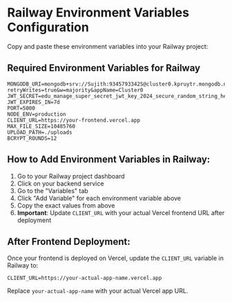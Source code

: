 # Railway Environment Variables Configuration

Copy and paste these environment variables into your Railway project:

## Required Environment Variables for Railway

```
MONGODB_URI=mongodb+srv://Sujith:9345793342S@cluster0.kpruytr.mongodb.net/edu_manage?retryWrites=true&w=majority&appName=Cluster0
JWT_SECRET=edu_manage_super_secret_jwt_key_2024_secure_random_string_here
JWT_EXPIRES_IN=7d
PORT=5000
NODE_ENV=production
CLIENT_URL=https://your-frontend.vercel.app
MAX_FILE_SIZE=10485760
UPLOAD_PATH=./uploads
BCRYPT_ROUNDS=12
```

## How to Add Environment Variables in Railway:

1. Go to your Railway project dashboard
2. Click on your backend service
3. Go to the "Variables" tab
4. Click "Add Variable" for each environment variable above
5. Copy the exact values from above
6. **Important**: Update `CLIENT_URL` with your actual Vercel frontend URL after deployment

## After Frontend Deployment:

Once your frontend is deployed on Vercel, update the `CLIENT_URL` variable in Railway to:
```
CLIENT_URL=https://your-actual-app-name.vercel.app
```

Replace `your-actual-app-name` with your actual Vercel app URL.
